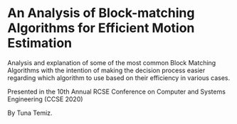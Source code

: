 # An Analysis of Block-matching Algorithms for Efficient Motion Estimation

Analysis and explanation of some of the most common Block Matching Algorithms with the intention of making the decision process easier regarding which algorithm to use based on their efficiency in various cases.

Presented in the 10th Annual RCSE Conference on Computer and Systems Engineering (CCSE 2020)

By Tuna Temiz.
